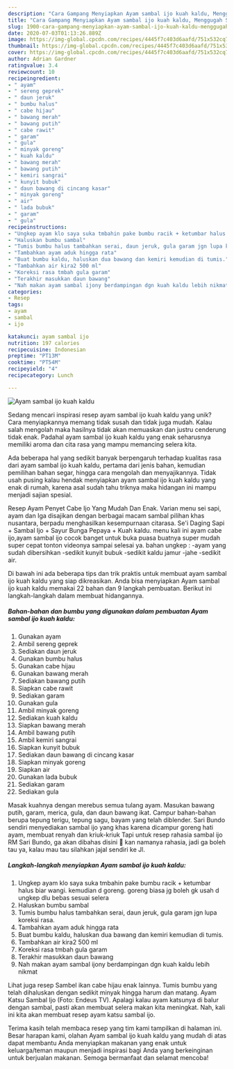 ```yaml
---
description: "Cara Gampang Menyiapkan Ayam sambal ijo kuah kaldu, Menggugah Selera"
title: "Cara Gampang Menyiapkan Ayam sambal ijo kuah kaldu, Menggugah Selera"
slug: 1900-cara-gampang-menyiapkan-ayam-sambal-ijo-kuah-kaldu-menggugah-selera
date: 2020-07-03T01:13:26.889Z
image: https://img-global.cpcdn.com/recipes/4445f7c403d6aafd/751x532cq70/ayam-sambal-ijo-kuah-kaldu-foto-resep-utama.jpg
thumbnail: https://img-global.cpcdn.com/recipes/4445f7c403d6aafd/751x532cq70/ayam-sambal-ijo-kuah-kaldu-foto-resep-utama.jpg
cover: https://img-global.cpcdn.com/recipes/4445f7c403d6aafd/751x532cq70/ayam-sambal-ijo-kuah-kaldu-foto-resep-utama.jpg
author: Adrian Gardner
ratingvalue: 3.4
reviewcount: 10
recipeingredient:
- " ayam"
- " sereng geprek"
- " daun jeruk"
- " bumbu halus"
- " cabe hijau"
- " bawang merah"
- " bawang putih"
- " cabe rawit"
- " garam"
- " gula"
- " minyak goreng"
- " kuah kaldu"
- " bawang merah"
- " bawang putih"
- " kemiri sangrai"
- " kunyit bubuk"
- " daun bawang di cincang kasar"
- " minyak goreng"
- " air"
- " lada bubuk"
- " garam"
- " gula"
recipeinstructions:
- "Ungkep ayam klo saya suka tmbahin pake bumbu racik + ketumbar halus biar wangi. kemudian d goreng. goreng biasa jg boleh gk usah d ungkep dlu bebas sesuai selera"
- "Haluskan bumbu sambal"
- "Tumis bumbu halus tambahkan serai, daun jeruk, gula garam jgn lupa koreksi rasa."
- "Tambahkan ayam aduk hingga rata"
- "Buat bumbu kaldu, haluskan dua bawang dan kemiri kemudian di tumis."
- "Tambahkan air kira2 500 ml"
- "Koreksi rasa tmbah gula garam"
- "Terakhir masukkan daun bawang"
- "Nah makan ayam sambal ijony berdampingan dgn kuah kaldu lebih nikmat"
categories:
- Resep
tags:
- ayam
- sambal
- ijo

katakunci: ayam sambal ijo 
nutrition: 197 calories
recipecuisine: Indonesian
preptime: "PT13M"
cooktime: "PT54M"
recipeyield: "4"
recipecategory: Lunch

---
```



![Ayam sambal ijo kuah kaldu](https://img-global.cpcdn.com/recipes/4445f7c403d6aafd/751x532cq70/ayam-sambal-ijo-kuah-kaldu-foto-resep-utama.jpg)

Sedang mencari inspirasi resep ayam sambal ijo kuah kaldu yang unik? Cara menyiapkannya memang tidak susah dan tidak juga mudah. Kalau salah mengolah maka hasilnya tidak akan memuaskan dan justru cenderung tidak enak. Padahal ayam sambal ijo kuah kaldu yang enak seharusnya memiliki aroma dan cita rasa yang mampu memancing selera kita.

Ada beberapa hal yang sedikit banyak berpengaruh terhadap kualitas rasa dari ayam sambal ijo kuah kaldu, pertama dari jenis bahan, kemudian pemilihan bahan segar, hingga cara mengolah dan menyajikannya. Tidak usah pusing kalau hendak menyiapkan ayam sambal ijo kuah kaldu yang enak di rumah, karena asal sudah tahu triknya maka hidangan ini mampu menjadi sajian spesial.

Resep Ayam Penyet Cabe Ijo Yang Mudah Dan Enak. Varian menu sei sapi, ayam dan Iga disajikan dengan berbagai macam sambal pilihan khas nusantara, berpadu menghasilkan kesempurnaan citarasa. Se&#39;i Daging Sapi + Sambal Ijo + Sayur Bunga Pepaya + Kuah kaldu. menu kali ini ayam cabe ijo,ayam sambal ijo cocok banget untuk buka puasa buatnya super mudah super cepat tonton videonya sampai selesai ya. bahan ungkep : -ayam yang sudah dibersihkan -sedikit kunyit bubuk -sedikit kaldu jamur -jahe -sedikit air.


Di bawah ini ada beberapa tips dan trik praktis untuk membuat ayam sambal ijo kuah kaldu yang siap dikreasikan. Anda bisa menyiapkan Ayam sambal ijo kuah kaldu memakai 22 bahan dan 9 langkah pembuatan. Berikut ini langkah-langkah dalam membuat hidangannya.

<!--inarticleads1-->

##### Bahan-bahan dan bumbu yang digunakan dalam pembuatan Ayam sambal ijo kuah kaldu:

1. Gunakan  ayam
1. Ambil  sereng geprek
1. Sediakan  daun jeruk
1. Gunakan  bumbu halus
1. Gunakan  cabe hijau
1. Gunakan  bawang merah
1. Sediakan  bawang putih
1. Siapkan  cabe rawit
1. Sediakan  garam
1. Gunakan  gula
1. Ambil  minyak goreng
1. Sediakan  kuah kaldu
1. Siapkan  bawang merah
1. Ambil  bawang putih
1. Ambil  kemiri sangrai
1. Siapkan  kunyit bubuk
1. Sediakan  daun bawang di cincang kasar
1. Siapkan  minyak goreng
1. Siapkan  air
1. Gunakan  lada bubuk
1. Sediakan  garam
1. Sediakan  gula


Masak kuahnya dengan merebus semua tulang ayam. Masukan bawang putih, garam, merica, gula, dan daun bawang ikat. Campur bahan-bahan berupa tepung terigu, tepung sagu, bayam yang telah diblender. Sari Bundo sendiri menyediakan sambal ijo yang khas karena dicampur goreng hati ayam, membuat renyah dan kriuk-kriuk Tapi untuk resep rahasia sambal ijo RM Sari Bundo, ga akan dibahas disini 🙂 kan namanya rahasia, jadi ga boleh tau ya, kalau mau tau silahkan jajal sendiri ke Jl. 

<!--inarticleads2-->

##### Langkah-langkah menyiapkan Ayam sambal ijo kuah kaldu:

1. Ungkep ayam klo saya suka tmbahin pake bumbu racik + ketumbar halus biar wangi. kemudian d goreng. goreng biasa jg boleh gk usah d ungkep dlu bebas sesuai selera
1. Haluskan bumbu sambal
1. Tumis bumbu halus tambahkan serai, daun jeruk, gula garam jgn lupa koreksi rasa.
1. Tambahkan ayam aduk hingga rata
1. Buat bumbu kaldu, haluskan dua bawang dan kemiri kemudian di tumis.
1. Tambahkan air kira2 500 ml
1. Koreksi rasa tmbah gula garam
1. Terakhir masukkan daun bawang
1. Nah makan ayam sambal ijony berdampingan dgn kuah kaldu lebih nikmat


Lihat juga resep Sambel ikan cabe hijau enak lainnya. Tumis bumbu yang telah dihaluskan dengan sedikit minyak hingga harum dan matang. Ayam Katsu Sambal Ijo (Foto: Endeus TV). Apalagi kalau ayam katsunya di balur dengan sambal, pasti akan membuat selera makan kita meningkat. Nah, kali ini kita akan membuat resep ayam katsu sambal ijo. 

Terima kasih telah membaca resep yang tim kami tampilkan di halaman ini. Besar harapan kami, olahan Ayam sambal ijo kuah kaldu yang mudah di atas dapat membantu Anda menyiapkan makanan yang enak untuk keluarga/teman maupun menjadi inspirasi bagi Anda yang berkeinginan untuk berjualan makanan. Semoga bermanfaat dan selamat mencoba!
